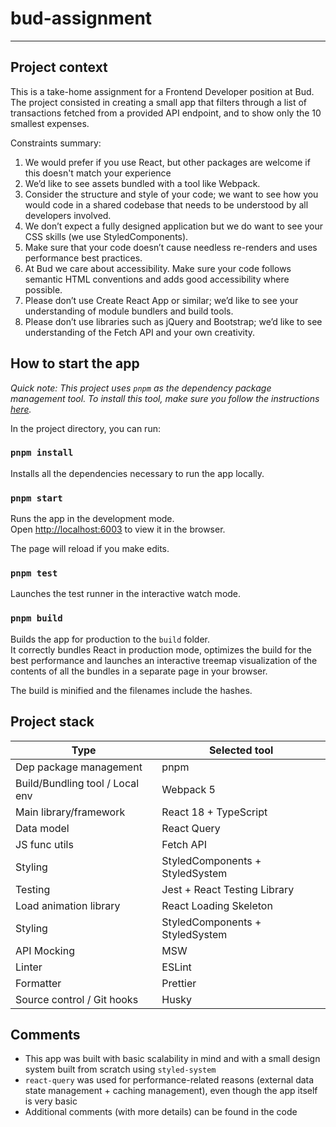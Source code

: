 # bud-assignment

---

## Project context

This is a take-home assignment for a Frontend Developer position at Bud.
The project consisted in creating a small app that filters through a list of transactions fetched from a provided API endpoint, and to show only the 10 smallest expenses.

Constraints summary:

1. We would prefer if you use React, but other packages are welcome if this doesn't match your experience
2. We’d like to see assets bundled with a tool like Webpack.
3. Consider the structure and style of your code; we want to see how you would code in a shared codebase that needs to be understood by all developers involved.
4. We don’t expect a fully designed application but we do want to see your CSS skills (we use StyledComponents).
5. Make sure that your code doesn’t cause needless re-renders and uses performance best practices.
6. At Bud we care about accessibility. Make sure your code follows semantic HTML conventions and adds good accessibility where possible.
7. Please don’t use Create React App or similar; we’d like to see your understanding of module bundlers and build tools.
8. Please don’t use libraries such as jQuery and Bootstrap; we’d like to see understanding of the Fetch API and your own creativity.

## How to start the app

_Quick note: This project uses `pnpm` as the dependency package management tool. To install this tool, make sure you follow the instructions [here](https://pnpm.io/installation)._

In the project directory, you can run:

### `pnpm install`

Installs all the dependencies necessary to run the app locally.

### `pnpm start`

Runs the app in the development mode.\
Open [http://localhost:6003](http://localhost:3000) to view it in the browser.

The page will reload if you make edits.

### `pnpm test`

Launches the test runner in the interactive watch mode.

### `pnpm build`

Builds the app for production to the `build` folder.\
It correctly bundles React in production mode, optimizes the build for the best performance and launches an interactive treemap visualization of the contents of all the bundles in a separate page in your browser.

The build is minified and the filenames include the hashes.

## Project stack

| Type                            | Selected tool                   |
| ------------------------------- | ------------------------------- |
| Dep package management          | pnpm                            |
| Build/Bundling tool / Local env | Webpack 5                       |
| Main library/framework          | React 18 + TypeScript           |
| Data model                      | React Query                     |
| JS func utils                   | Fetch API                       |
| Styling                         | StyledComponents + StyledSystem |
| Testing                         | Jest + React Testing Library    |
| Load animation library          | React Loading Skeleton          |
| Styling                         | StyledComponents + StyledSystem |
| API Mocking                     | MSW                             |
| Linter                          | ESLint                          |
| Formatter                       | Prettier                        |
| Source control / Git hooks      | Husky                           |

## Comments

- This app was built with basic scalability in mind and with a small design system built from scratch using `styled-system`
- `react-query` was used for performance-related reasons (external data state management + caching management), even though the app itself is very basic
- Additional comments (with more details) can be found in the code
